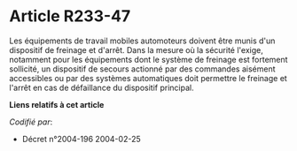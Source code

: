 # Article R233-47

Les équipements de travail mobiles automoteurs doivent être munis d'un dispositif de freinage et d'arrêt. Dans la mesure où
la sécurité l'exige, notamment pour les équipements dont le système de freinage est fortement sollicité, un dispositif de
secours actionné par des commandes aisément accessibles ou par des systèmes automatiques doit permettre le freinage et
l'arrêt en cas de défaillance du dispositif principal.

**Liens relatifs à cet article**

_Codifié par_:

  - Décret n°2004-196 2004-02-25

